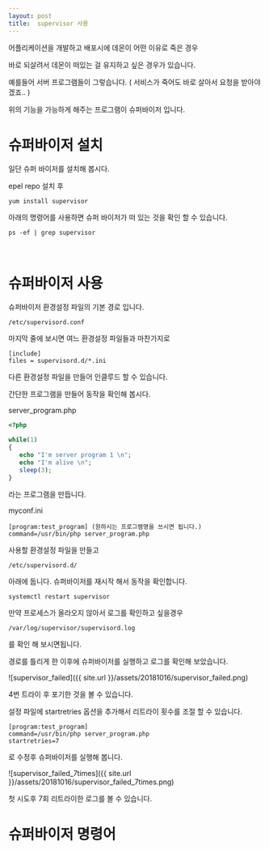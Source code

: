 ```yaml
---
layout: post
title:  supervisor 사용
---
```


어플리케이션을 개발하고 배포시에 데몬이 어떤 이유로 죽은 경우 

바로 되살려서 데몬이 떠있는 걸 유지하고 싶은 경우가 있습니다. 

예를들어 서버 프로그램들이 그렇습니다. ( 서비스가 죽어도 바로 살아서 요청을 받아야겠죠.. )

위의 기능을 가능하게 해주는 프로그램이 슈퍼바이저 입니다. <br>


# 슈퍼바이저 설치

일단 슈퍼 바이저를 설치해 봅시다. 

epel repo 설치 후

```
yum install supervisor
```

아래의 명령어를 사용하면 슈퍼 바이저가 떠 있는 것을 확인 할 수 있습니다.

```
ps -ef | grep supervisor
```
<br>

# 슈퍼바이저 사용
 
슈퍼바이저 환경설정 파일의 기본 경로 입니다. 
 
 ```
/etc/supervisord.conf
 ```
 
 마지막 줄에 보시면 여느 환경설정 파일들과 마찬가지로 
 
```
[include]
files = supervisord.d/*.ini
``` 
 
다른 환경설정 파일을 만들어 인클루드 할 수 있습니다.  

간단한 프로그램을 만들어 동작을 확인해 봅시다. <br>
 
server_program.php

```php
<?php

while(1)
{
   echo "I'm server program 1 \n";
   echo "I'm alive \n";
   sleep(3);
}
```
라는 프로그램을 만듭니다. <br>

myconf.ini 
``` 
[program:test_program] (원하시는 프로그램명을 쓰시면 됩니다.)
command=/usr/bin/php server_program.php
```

사용할 환경설정 파일을 만들고 

```
/etc/supervisord.d/
```

아래에 둡니다. 슈퍼바이저를 재시작 해서 동작을 확인합니다.

``` 
systemctl restart supervisor
```
 
 만약 프로세스가 올라오지 않아서 로그를 확인하고 싶을경우
 
``` 
/var/log/supervisor/supervisord.log
```
 
 를 확인 해 보시면됩니다.
 
 경로를 틀리게 한 이후에 슈퍼바이저를 실행하고 로그를 확인해 보았습니다.
 
 ![supervisor_failed]({{ site.url }}/assets/20181016/supervisor_failed.png)
 
 4번 트라이 후 포기한 것을 볼 수 있습니다.
 
 
 설정 파일에 startretries 옵션을 추가해서 리트라이 횟수를 조절 할 수 있습니다.
 
 ``` 
 [program:test_program]
 command=/usr/bin/php server_program.php
 startretries=7
 ```
 
 로 수정후 슈퍼바이저를 실행해 봅니다.
 
 ![supervisor_failed_7times]({{ site.url }}/assets/20181016/supervisor_failed_7times.png)
 
 첫 시도후 7회 리트라이한 로그를 볼 수 있습니다. 
 

# 슈퍼바이저 명령어 